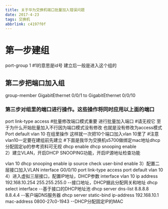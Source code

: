 ```yaml
---
title: 关于华为交换机端口批量加入错误问题
date: 2017-4-23
tags: 交换机
abbrlink: c4197f0f
---
```

# 第一步建组
port-group 1    #1的意思是id号 建立后一般是进入这个组的
## 第二步把端口加入组
group-member GigabitEthernet 0/0/1 to GigabitEthernet 0/0/10
### 第三步对组里的端口进行操作。这些操作将同时应用以上面的端口
port link-type access  #批量修改端口模式重要
进行批量加入端口  #请无视它
至于为什么开始批量加入不行因为端口模式没有修改 也就是没有修改为access模式
Port default vlan 10 在组里操作
这样就一次把10个端口加入vlan 10里了
 #注意vlan10一定要在建组前先建立
   #下面是我华为交换机s5700做绑定mac地址dhcp分配固定ip的参考资料可无视
 dhcp enable
   dhcp snooping enable  
2）建立VLAN，开启DHCP SNOOPING功能，开启IP源地址检查功能 
  

 vlan 10
   dhcp snooping enable
   ip source check user-bind enable
3）配置二层接口加入VLAN
   interface G0/0/10
   port link-type access
   port default vlan 10
4）进入虚拟三层接口，配置IP地址，DHCP参数
   interface vlan 10
   ip address 192.168.10.254 255.255.255.0      --接口地址，DHCP据此分配网关和地址
   dhcp select interface    --基于接口的DHCP地址池
   dhcp server dns-list 8.8.8.8 8.8.4.4       --客户端DNS服务器 dhcp server static-bind ip-address 192.168.10.1 mac-address 0800-27c0-1943   --DHCP分配固定IP的MAC

